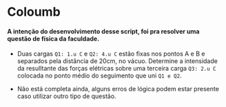 # Coloumb

#### A intenção do desenvolvimento desse script, foi pra resolver uma questão de física da faculdade.

- Duas cargas `Q1: 1.u C` e `Q2: 4.u C` estão fixas nos pontos A e B e separados pela distância de 20cm, no vácuo. Determine a intensidade da resulltante das forças elétricas sobre uma terceira carga `Q3: 2.u C` colocada no ponto médio do seguimento que uni `Q1 e Q2`.

- Não está completa ainda, alguns erros de lógica podem estar presente caso utilizar outro tipo de questão.
